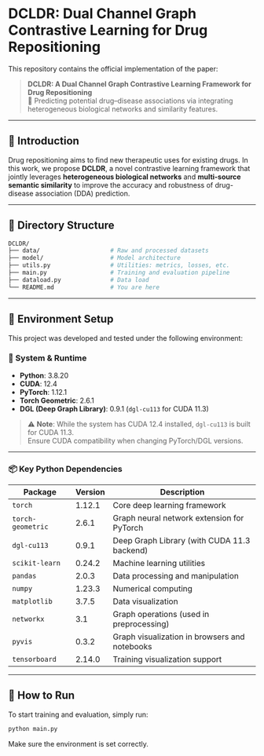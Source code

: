# DCLDR: Dual Channel Graph Contrastive Learning for Drug Repositioning

This repository contains the official implementation of the paper:

> **DCLDR: A Dual Channel Graph Contrastive Learning Framework for Drug Repositioning**  
> 🧜 Predicting potential drug–disease associations via integrating heterogeneous biological networks and similarity features.

---

## 🔬 Introduction

Drug repositioning aims to find new therapeutic uses for existing drugs. In this work, we propose **DCLDR**, a novel contrastive learning framework that jointly leverages **heterogeneous biological networks** and **multi-source semantic similarity** to improve the accuracy and robustness of drug-disease association (DDA) prediction.

---

## 📁 Directory Structure

```bash
DCLDR/
├── data/                    # Raw and processed datasets
├── model/                   # Model architecture
├── utils.py                 # Utilities: metrics, losses, etc.
├── main.py                  # Training and evaluation pipeline
├── dataload.py              # Data load
└── README.md                # You are here
```

---

## 📁 Environment Setup

This project was developed and tested under the following environment:

### 🔧 System & Runtime

- **Python**: 3.8.20  
- **CUDA**: 12.4  
- **PyTorch**: 1.12.1  
- **Torch Geometric**: 2.6.1  
- **DGL (Deep Graph Library)**: 0.9.1 (`dgl-cu113` for CUDA 11.3)

> ⚠️ **Note**: While the system has CUDA 12.4 installed, `dgl-cu113` is built for CUDA 11.3.  
> Ensure CUDA compatibility when changing PyTorch/DGL versions.

---

### 📦 Key Python Dependencies

| Package           | Version  | Description                                      |
|------------------|----------|--------------------------------------------------|
| `torch`          | 1.12.1   | Core deep learning framework                     |
| `torch-geometric`| 2.6.1    | Graph neural network extension for PyTorch       |
| `dgl-cu113`      | 0.9.1    | Deep Graph Library (with CUDA 11.3 backend)      |
| `scikit-learn`   | 0.24.2   | Machine learning utilities                       |
| `pandas`         | 2.0.3    | Data processing and manipulation                 |
| `numpy`          | 1.23.3   | Numerical computing                              |
| `matplotlib`     | 3.7.5    | Data visualization                               |
| `networkx`       | 3.1      | Graph operations (used in preprocessing)         |
| `pyvis`          | 0.3.2    | Graph visualization in browsers and notebooks    |
| `tensorboard`    | 2.14.0   | Training visualization support                   |

---

## 🧪 How to Run

To start training and evaluation, simply run:

```bash
python main.py
```

Make sure the environment is set correctly.







